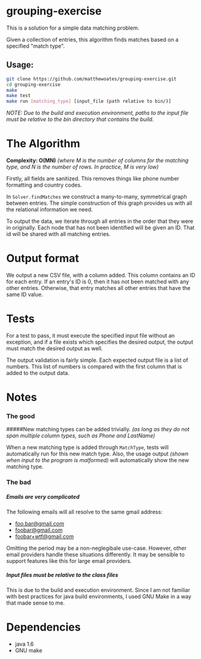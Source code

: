 grouping-exercise
=========
This is a solution for a simple data matching problem.

Given a collection of entries, this algorithm finds matches based on a specified "match type".

Usage:
--------------

```sh
git clone https://github.com/matthewoates/grouping-exercise.git
cd grouping-exercise
make
make test
make run [matching_type] [input_file (path relative to bin/)]
```
*NOTE: Due to the build and execution environment, paths to the input file must be relative to the bin directory that contains the build.*

# The Algorithm
**Complexity: O(MN)**
*(where M is the number of columns for the matching type, and N is the number of rows. In practice, M is very low)*

Firstly, all fields are sanitized. This removes things like phone number formatting and country codes.

In `Solver.findMatches` we construct a many-to-many, symmetrical graph between entries. The simple construction of this  graph provides us with all the relational information we need.

To output the data, we iterate through all entries in the order that they were in originally. Each node that has not been identified will be given an ID. That id will be shared with all matching entries.

# Output format
We output a new CSV file, with a column added. This column contains an ID for each entry. If an entry's ID is 0, then it has not been matched with any other entries. Otherwise, that entry matches all other entries that have the same ID value.

# Tests
For a test to pass, it must execute the specified input file without an exception, and if a file exists which specifies the desired output, the output must match the desired output as well.

The output validation is fairly simple. Each expected output file is a list of numbers. This list of numbers is compared with the first column that is added to the output data.


# Notes
### The good

#####New matching types can be added trivially.
*(as long as they do not span multiple column types, such as Phone and LastName)*

When a new matching type is added through `MatchType`, tests will automatically run for this new match type. Also, the usage output *(shown when input to the program is malformed)* will automatically show the new matching type.
### The bad

##### Emails are very complicated
The following emails will all resolve to the same gmail address:
* foo.bar@gmail.com
* foobar@gmail.com
* foobar+wtf@gmail.com

Omitting the period may be a non-neglegibale use-case. However, other email providers handle these situations differently. It may be sensible to support features like this for large email providers.

##### Input files must be relative to the class files
This is due to the build and execution environment. Since I am not familiar with best practices for java build environments, I used GNU Make in a way that made sense to me.


# Dependencies
* java 1.6
* GNU make
